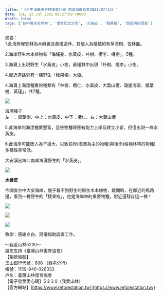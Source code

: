 ```yaml
---
title: '《台中海岸天然林復育計畫-西部海岸調查2021/07/13》'
date: Tue, 13 Jul 2021 06:27:00 +0000
draft: false
tags: ['台中海岸天然林', '復育短文分享', '水黃皮', '稜果榕', '西部海岸調查']
---
```


摘要：  
1.此海岸保安林為木麻黃及黃槿造林，其他人為種植的有草海桐、苦林盤。

2.海岸野生木本植物有「海埔姜、水黃皮、朴樹、欖李、構樹」，5種。

3.海灘上出現野生「水黃皮」小樹，黃槿林中出現「朴樹、欖李」小樹。

4.鄰近道路旁有一棵野生「稜果榕」大樹。

4.海灘上海漂種實的種類有「林投、欖仁、水黃皮、大葉山欖、瓊崖海棠、銀葉樹、黃瑾」，共7種。

![](https://www.reforestation.tw/wp-content/uploads/2021/08/圖片6.png)

海漂種子  
左一：銀葉樹、中上：水黃皮、中下：欖仁、右：大葉山欖

5.此海岸的海漂種實豐富，這些物種理應有能力上岸及建立小苗，但僅出現一株水黃皮。

6.此海岸可能因人為干擾大，以致前岸(海漂為主的物種)與後岸(榕楠林帶的物種)多樣性非常低。

大安溪出海口南岸海灘野生的「水黃皮」。

![](https://www.reforestation.tw/wp-content/uploads/2021/08/timeline_20210713_163756.jpg)

**水黃皮**

今調查台中大安海岸，幾乎看不到野生的原生木本植物，離開時，在鄰近的馬路邊，看到一棵野生的「稜果榕」，他是海岸林的重要物種，附近僅殘存這一棵！

![](https://www.reforestation.tw/wp-content/uploads/2021/08/timeline_20210713_223045.jpg)

![](https://www.reforestation.tw/wp-content/uploads/2021/08/timeline_20210713_223105.jpg)

![](https://www.reforestation.tw/wp-content/uploads/2021/08/timeline_20210713_223119.jpg)

致謝：感謝白白、冠儀協助調查工作。

～我愛山林5230～  
請您支持《臺灣山林復育協會》  
【捐款帳號】  
玉山銀行代號：808 （西屯分行）   
帳號：1159-940-026333  
戶名：臺灣山林復育協會  
【電子發票愛心碼】5 2 3 0（我愛山林）  
【官方網站】[https://www.reforestation.tw/](https://www.reforestation.tw/)